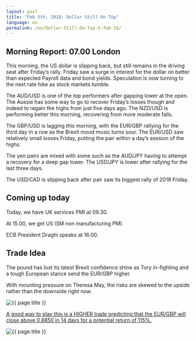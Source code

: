 ```yaml
---
layout: post
title: "Feb 5th, 2018: Dollar Still On Top"
language: en
permalink: /en/Dollar-Still-On-Top-5-feb-18/
---
```

## Morning Report: 07.00 London

This morning, the US dollar is slipping back, but still remains in the driving seat after Friday’s rally. Friday saw a surge in interest for the dollar on better than expected Payroll data and bond yields. Speculation is now turning to the next rate hike as stock markets tumble. 

The AUD/USD is one of the top performers after gapping lower at the open. The Aussie has some way to go to recover Friday’s losses though and indeed to regain the highs from just five days ago. The NZD/USD is performing better this morning, recovering from more moderate falls. 

The GBP/USD is lagging this morning, with the EUR/GBP rallying for the third day in a row as the Brexit mood music turns sour. The EUR/USD saw relatively small losses Friday, putting the pair within a day’s session of the highs. 

The yen pairs are mixed with some such as the AUD/JPY having to attempt a recovery for a deep gap lower. The USD/JPY is lower after rallying for the last three days. 

The USD/CAD is slipping back after pair saw its biggest rally of 2018 Friday. 

## Coming up today 

Today, we have UK services PMI at 09.30.

At 15.00, we get US ISM non manufacturing PMI.

ECB President Draghi speaks at 16.00. 

## Trade Idea

The pound has lost its latest Brexit confidence shine as Tory in-fighting and a tough European stance send the EUR/GBP higher. 

With mounting pressure on Theresa May, the risks are skewed to the upside rather than the downside right now.

<img class="post-image" src="{{ site.url }}/images/feb-18/2018-02-05_07-23-57.jpg" alt="{{ page.title }}" title="{{ page.title }}">

<a href="%%LINK%%?currency=GBP&market=forex&underlying=frxEURGBP&formname=higherlower&duration_amount=14&duration_units=d&amount=10&amount_type=payout&expiry_type=duration&barrier=0.8850" target="_blank">A good way to play this is a HIGHER trade predicting that the EUR/GBP will close above 0.8850 in 14 days for a potential return of 115%.</a>

<img class="post-image" src="{{ site.url }}/images/feb-18/2018-02-05_07-26-27.jpg" alt="{{ page.title }}" title="{{ page.title }}">
